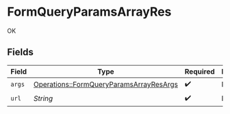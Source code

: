 # FormQueryParamsArrayRes

OK


## Fields

| Field                                                                                             | Type                                                                                              | Required                                                                                          | Description                                                                                       |
| ------------------------------------------------------------------------------------------------- | ------------------------------------------------------------------------------------------------- | ------------------------------------------------------------------------------------------------- | ------------------------------------------------------------------------------------------------- |
| `args`                                                                                            | [Operations::FormQueryParamsArrayResArgs](../../models/operations/formqueryparamsarrayresargs.md) | :heavy_check_mark:                                                                                | N/A                                                                                               |
| `url`                                                                                             | *String*                                                                                          | :heavy_check_mark:                                                                                | N/A                                                                                               |